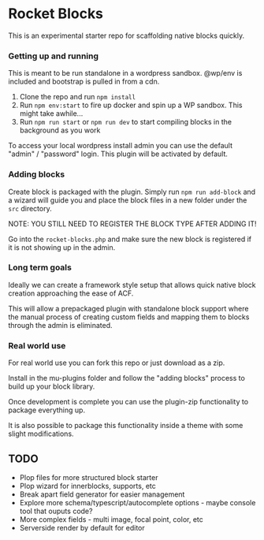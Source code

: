 # Rocket Blocks

This is an experimental starter repo for scaffolding native blocks quickly.

### Getting up and running

This is meant to be run standalone in a wordpress sandbox. @wp/env is included and bootstrap is pulled in from a cdn. 

1. Clone the repo and run `npm install`
2. Run `npm env:start` to fire up docker and spin up a WP sandbox. This might take awhile...
3. Run `npm run start` or `npm run dev` to start compiling blocks in the background as you work

To access your local wordpress install admin you can use the default "admin" / "password" login. This plugin will be activated by default.

### Adding blocks

Create block is packaged with the plugin. Simply run `npm run add-block` and a wizard will guide you and place the block files in a new folder under the `src` directory.

NOTE: YOU STILL NEED TO REGISTER THE BLOCK TYPE AFTER ADDING IT!

Go into the `rocket-blocks.php` and make sure the new block is registered if it is not showing up in the admin.

### Long term goals

Ideally we can create a framework style setup that allows quick native block creation approaching the ease of ACF.

This will allow a prepackaged plugin with standalone block support where the manual process of creating custom fields and mapping them to blocks through the admin is eliminated.

### Real world use

For real world use you can fork this repo or just download as a zip.

Install in the mu-plugins folder and follow the "adding blocks" process to build up your block library.

Once development is complete you can use the plugin-zip functionality to package everything up.

It is also possible to package this functionality inside a theme with some slight modifications.

## TODO

- Plop files for more structured block starter
- Plop wizard for innerblocks, supports, etc
- Break apart field generator for easier management
- Explore more schema/typescript/autocomplete options - maybe console tool that ouputs code?
- More complex fields - multi image, focal point, color, etc
- Serverside render by default for editor